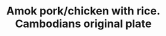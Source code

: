 ---
title: Amok pork/chicken with rice. Cambodians original plate 
category: blog
lat: 13.3542
lng: 103.85231
image: https://s3-us-west-2.amazonaws.com/travels2013/2014-01-16 22:44:22 PST.jpg
observation: 20140116224422PST
---